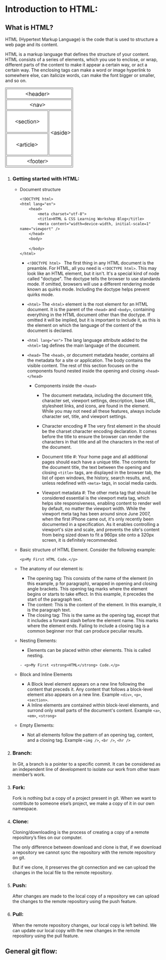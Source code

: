 # Introduction to HTML:
## What is HTML?
HTML (Hypertext Markup Language) is the code that is used to structure a web page and its content. 

HTML is a markup language that defines the structure of your content. HTML consists of a series of elements, which you use to enclose, or wrap, different parts of the content to make it appear a certain way, or act a certain way. The enclosing tags can make a word or image hyperlink to somewhere else, can italicize words, can make the font bigger or smaller, and so on.

![HTML Structure](img/img_sem_elements.gif)


1. ### Getting started with HTML:
    - Document structure

        ```
        <!DOCTYPE html>
        <html lang="en">
            <head>
                <meta charset="utf-8">
                <title>HTML & CSS Learning Workshop Blog</title>
                <meta content="width=device-width, initial-scale=1" name="viewport" />
            </head>
            <body>

            </body>
        </html>
        ```
        - ```<!DOCTYPE html> ```
            The first thing in any HTML document is the preamble. For HTML, all you need is ```<!DOCTYPE html>```. This may look like an HTML element, but it isn't. It's a special kind of node called "doctype". The doctype tells the browser to use standards mode. If omitted, browsers will use a different rendering mode known as quirks mode. Including the doctype helps prevent quirks mode.

        - ```<html>```
            The `<html>` element is the root element for an HTML document. It is the parent of the `<head>` and `<body>`, containing everything in the HTML document other than the doctype. If omitted it will be implied, but it is important to include it, as this is the element on which the language of the content of the document is declared.

        - ```<html lang="en">```
            The lang language attribute added to the `<html>` tag defines the main language of the document.

        - ```<head>```
            The `<head>`, or document metadata header, contains all the metadata for a site or application. The body contains the visible content. The rest of this section focuses on the components found nested inside the opening and closing `<head></head>`

            - Components inside the `<head>`

                - The document metadata, including the document title, character set, viewport settings, description, base URL, stylesheet links, and icons, are found in the <head> element. While you may not need all these features, always include character set, title, and viewport settings.

                - Character encoding #
                    The very first element in the <head> should be the charset character encoding declaration. It comes before the title to ensure the browser can render the characters in that title and all the characters in the rest of the document.

                - Document title #: Your home page and all additional pages should each have a unique title. The contents for the document title, the text between the opening and closing `<title>` tags, are displayed in the browser tab, the list of open windows, the history, search results, and, unless redefined with `<meta>` tags, in social media cards.

                - Viewport metadata #: The other meta tag that should be considered essential is the viewport meta tag, which helps site responsiveness, enabling content to render well by default, no matter the viewport width. While the viewport meta tag has been around since June 2007, when the first iPhone came out, it's only recently been documented in a specification. As it enables controlling a viewport's size and scale, and prevents the site's content from being sized down to fit a 960px site onto a 320px screen, it is definitely recommended.


    - Basic structure of HTML Element. Consider the following example:

        ```
        <p>My First HTML Code.</p>

        ```
    - The anatomy of our element is:

        - The opening tag: This consists of the name of the element (in this example, p for paragraph), wrapped in opening and closing angle brackets. This opening tag marks where the element begins or starts to take effect. In this example, it precedes the start of the paragraph text.
        - The content: This is the content of the element. In this example, it is the paragraph text.
        - The closing tag: This is the same as the opening tag, except that it includes a forward slash before the element name. This marks where the element ends. Failing to include a closing tag is a common beginner rror that can produce peculiar results.

    - Nesting Elements:
        - Elements can be placed within other elements. This is called nesting.
        
        ```
        - <p>My First <strong>HTML</strong> Code.</p>

        ```
    - Block and Inline Elements
        - A Block level element appears on a new line following the content that preceds it. Any content that follows a block-level element also appears on a new line. Example `<div>`, `<p>`, `<section>`.
        - A Inline elements are contained within block-level elements, and surrond only small parts of the document's content. Example `<a>`, `<em>`, `<strong>`

    - Empty Elements:
        - Not all elements follow the pattern of an opening tag, content, and a closing tag. Example `<img />`, `<br />`, `<hr />`
    


2. ### Branch:
    In Git, a branch is a pointer to a specific commit. It can be considered as an independent line of development to isolate our work from other team member’s work.
3. ### Fork:
    Fork is nothing but a copy of a project present in git. When we want to contribute to someone else’s project, we make a copy of it in our own namespace.
4. ### Clone:
    Cloning/downloading is the process of creating a copy of a remote repository’s files on our computer. 

    The only difference between download and clone is that, if we download a repository we cannot sync the repository with the remote repository on git. 

    But if we clone, it preserves the git connection and we can upload the changes in the local file to the remote repository.
5. ### Push:
    After changes are made to the local copy of a repository we can upload the changes to the remote repository using the push feature.
6. ### Pull:
    When the remote repository changes, our local copy is left behind. We can update our local copy with the new changes in the remote repository using the pull feature.
## General git flow:

